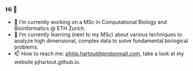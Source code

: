 ### Hi 👋

- 🔭 I’m currently working on a MSc in Computational Biology and Bioinformatics @ ETH Zurich.
- 🌱 I’m currently learning (next to my MSc) about various techniques
  to analyze high dimensional, complex data to solve fundamental biological problems.
- 📫 How to reach me: philip.hartout@protonmail.com, take a look at my website pjhartout.github.io.
